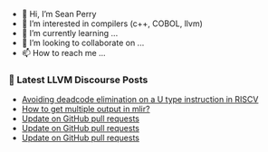 - 👋 Hi, I’m Sean Perry
- 👀 I’m interested in compilers (c++, COBOL, llvm)
- 🌱 I’m currently learning ...
- 💞️ I’m looking to collaborate on ...
- 📫 How to reach me ...

<!---
s66perry/s66perry is a ✨ special ✨ repository because its `README.md` (this file) appears on your GitHub profile.
You can click the Preview link to take a look at your changes.
--->
### 📕 Latest LLVM Discourse Posts

<!-- DISCOURSE-LLVM:START -->
- [Avoiding deadcode elimination on a U type instruction in RISCV](https://discourse.llvm.org/t/avoiding-deadcode-elimination-on-a-u-type-instruction-in-riscv/74605#post_2)
- [How to get multiple output in mlir?](https://discourse.llvm.org/t/how-to-get-multiple-output-in-mlir/74586#post_3)
- [Update on GitHub pull requests](https://discourse.llvm.org/t/update-on-github-pull-requests/71540?page=8#post_150)
- [Update on GitHub pull requests](https://discourse.llvm.org/t/update-on-github-pull-requests/71540?page=8#post_149)
- [Update on GitHub pull requests](https://discourse.llvm.org/t/update-on-github-pull-requests/71540?page=8#post_148)
<!-- DISCOURSE-LLVM:END -->
